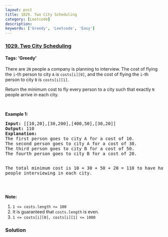 ```yaml
---
layout: post
title: 1029. Two City Scheduling
category: [Leetcode]
description: 
keywords: ['Greedy', 'Leetcode', 'Easy']
---
```

### [1029. Two City Scheduling](https://leetcode.com/problems/two-city-scheduling)

#### Tags: 'Greedy'

<div class="content__u3I1 question-content__JfgR"><div><p>There are <code>2N</code> people a company is planning to interview. The cost of flying the <code>i</code>-th person to city <code>A</code> is <code>costs[i][0]</code>, and the cost of flying the <code>i</code>-th person to city <code>B</code> is <code>costs[i][1]</code>.</p>
<p>Return the minimum cost to fly every person to a city such that exactly <code>N</code> people arrive in each city.</p>
<p> </p>
<p><strong>Example 1:</strong></p>
<pre><strong>Input: </strong><span id="example-input-1-1">[[10,20],[30,200],[400,50],[30,20]]</span>
<strong>Output: </strong><span id="example-output-1">110</span>
<strong>Explanation: </strong>
The first person goes to city A for a cost of 10.
The second person goes to city A for a cost of 30.
The third person goes to city B for a cost of 50.
The fourth person goes to city B for a cost of 20.

The total minimum cost is 10 + 30 + 50 + 20 = 110 to have half the people interviewing in each city.
</pre>
<p> </p>
<p><strong>Note:</strong></p>
<ol>
<li><code>1 &lt;= costs.length &lt;= 100</code></li>
<li>It is guaranteed that <code>costs.length</code> is even.</li>
<li><code>1 &lt;= costs[i][0], costs[i][1] &lt;= 1000</code></li>
</ol></div></div>

### Solution
